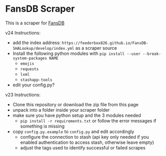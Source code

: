 # FansDB Scraper
This is a scraper for [FansDB](https://docs.fansdb.xyz/)

v24 Instructions:
- add the index address: `https://feederbox826.github.io/FansDB-SHALookup/develop/index.yml` as a scraper source
- Install the following python modules with `pip install --user --break-system-packages NAME`
  - `emojis`
  - `requests`
  - `lxml`
  - `stashapp-tools`
- edit your config.py? 

v23 Instructions:
- Clone this repository or download the zip file from this page
- unpack into a folder inside your scraper folder
- make sure you have python setup and the 3 modules needed
    - `pip install -r requirements.txt` or follow the error messages if something is missing
- copy `config.py.example` to `config.py` and edit accordingly
    - configure the connection to stash (api key only needed if you enabled authentication to access stash, otherwise leave empty)
    - adjust the tags used to identify successful or failed scrapes